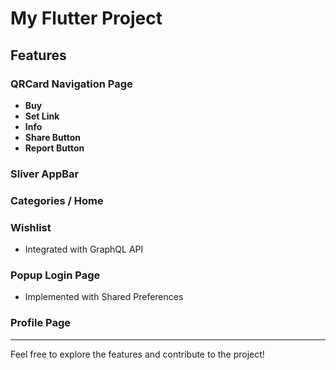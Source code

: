# My Flutter Project

## Features

### QRCard Navigation Page
- **Buy**
- **Set Link**
- **Info**
- **Share Button**
- **Report Button**

### Sliver AppBar

### Categories / Home

### Wishlist
- Integrated with GraphQL API

### Popup Login Page
- Implemented with Shared Preferences

### Profile Page

---

Feel free to explore the features and contribute to the project!
